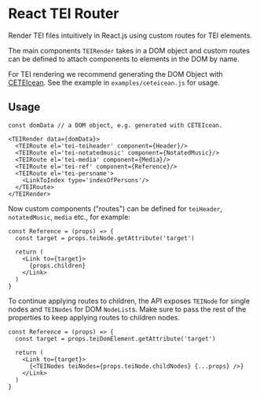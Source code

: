 # React TEI Router

Render TEI files intuitively in React.js using custom routes for TEI elements.

The main components `TEIRender` takes in a DOM object and custom routes can be defined to attach components
to elements in the DOM by name.

For TEI rendering we recommend generating the DOM Object with [CETEIcean](https://github.com/TEIC/CETEIcean). See the example in `examples/ceteicean.js` for usage.

## Usage

```JSX
const domData // a DOM object, e.g. generated with CETEIcean.

<TEIRender data={domData}>
  <TEIRoute el='tei-teiheader' component={Header}/>
  <TEIRoute el='tei-notatedmusic' component={NotatedMusic}/>
  <TEIRoute el='tei-media' component={Media}/>
  <TEIRoute el='tei-ref' component={Reference}/>
  <TEIRoute el='tei-persname'>
    <LinkToIndex type='indexOfPersons'/>
  </TEIRoute>
</TEIRender>
```

Now custom components ("routes") can be defined for `teiHeader`, `notatedMusic`, `media` etc., for example:

```JSX
const Reference = (props) => {
  const target = props.teiNode.getAttribute('target')

  return (
    <Link to={target}>
      {props.children}
    </Link>
  )
}
```

To continue applying routes to children, the API exposes `TEINode` for single nodes and `TEINodes` for DOM `NodeList`s.
Make sure to pass the rest of the properties to keep applying routes to children nodes.

```JSX
const Reference = (props) => {
  const target = props.teiDomElement.getAttribute('target')

  return (
    <Link to={target}>
      {<TEINodes teiNodes={props.teiNode.childNodes} {...props} />}
    </Link>
  )
}
```
